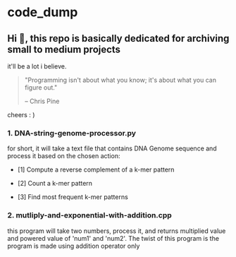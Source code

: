 # **code_dump**

## Hi 👋, this repo is basically dedicated for archiving small to medium projects
it'll be a lot i believe.


> "Programming isn't about what you know; it's about what you can figure out."
>
> – Chris Pine

cheers : )

### 1. DNA-string-genome-processor.py
for short, it will take a text file that contains DNA Genome sequence
and process it based on the chosen action:

- [1] Compute a reverse complement of a k-mer pattern

- [2] Count a k-mer pattern

- [3] Find most frequent k-mer patterns

### 2. mutliply-and-exponential-with-addition.cpp
this program will take two numbers, process it, and returns
multiplied value and powered value of 'num1' and 'num2'. The twist of this
program is the program is made using addition operator only
